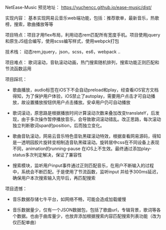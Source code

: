 NetEase-Music 
预览地址： https://yuchencc.github.io/ease-music/dist/  

实现内容： 基本实现网易云音乐web端功能，包括：推荐歌单，最新音乐，热歌榜，搜索，歌曲播放等等 

项目特点：项目才用flex布局，利用动态rem匹配所有宽度手机。项目使用jquery和原生JS组合编写，使用scss编写样式，使用webpck打包 

技术栈： 动态rem,jquery，json，scss，es6，webpack ..

项目难点： 歌词滚动，音轨滚动动画，热门搜索随机排列，搜索功能正则匹配和节流函数运用 

项目踩坑：

- 歌曲播放，audio标签在iOS下不会自动preload和play，经查看iOS官方文档得知，为了保护用户体验，iOS禁止了autoplay，需要用户点击才可自动播放，故设置播放按钮供用户点击播放。安卓用户仍可自动播放

- 歌词滚动，原思路是根据播放时间计算滚动次数来叠加改变translateY，后发现，由于多次操作暂停播放音乐，会导致歌词滚动错乱。改正思路，每次滚动独立判断歌词span的position，后而独立变化。

- 歌曲音轨滚动，网易云音乐特色音轨黑碟滚动特效，根据查看网易源码，得知是一透明园胶片旋转变相制造音轨黑碟滚动。旋转居中css在不同设备上表现不同，animation的running-pause 在iOS上不生效。最终通过添加play-status多次判定解决，保证了兼容性

- 搜索模块，监听用户input事件通过正则匹配音乐，在用户不断输入的过程中，系统会不断匹配。于是使用了节流函数，监听input 并给予300ms延迟，确保用户本次搜索输入完毕后，再匹配搜索

项目遗憾： 

- 音乐数据存储七牛平台，如网络不畅，可能会造成加载缓慢
- 音乐数据量少，仅有一个JSON数据包，包括了歌曲url，专辑背景，歌词等各个数据。也由于曲库量少，也放弃添加根据搜索内容匹配搜索列表功能（改为仅匹配单曲）



  ​